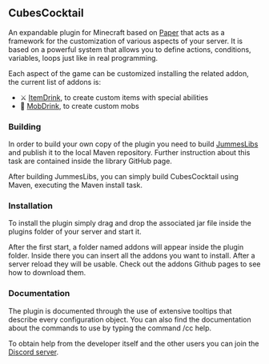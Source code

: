 ## CubesCocktail

An expandable plugin for Minecraft based on [Paper](https://papermc.io/) that acts as a framework for the customization of various aspects of your server. It is based on a powerful system that allows you to define actions, conditions, variables, loops just like in real programming.

Each aspect of the game can be customized installing the related addon, the current list of addons is:

- ⚔️ [ItemDrink](https://github.com/CubesCocktail/ItemDrink), to create custom items with special abilities
- 🧟 [MobDrink](https://github.com/CubesCocktail/MobDrink), to create custom mobs

### Building

In order to build your own copy of the plugin you need to build [JummesLibs](https://github.com/ZamponiMarco/JummesLibs) and publish it to the local Maven repository. Further instruction about this task are contained inside the library GitHub page.

After building JummesLibs, you can simply build CubesCocktail using Maven, executing the Maven install task.

### Installation

To install the plugin simply drag and drop the associated jar file inside the plugins folder of your server and start it. 

After the first start, a folder named addons will appear inside the plugin folder. Inside there you can insert all the addons you want to install. After a server reload they will be usable. Check out the addons Github pages to see how to download them.

### Documentation

The plugin is documented through the use of extensive tooltips that describe every configuration object. You can also find the documentation about the commands to use by typing the command /cc help.

To obtain help from the developer itself and the other users you can join the [Discord server](https://discord.gg/TzREkc9).